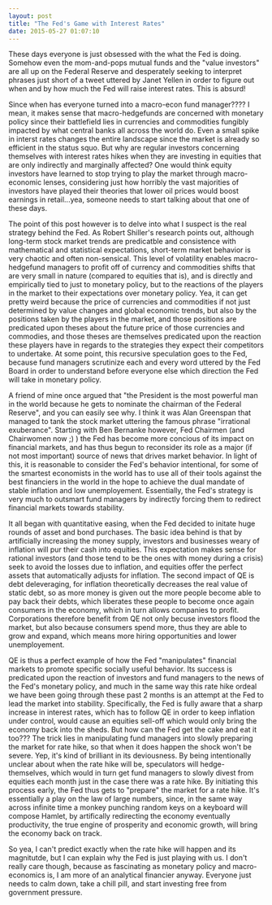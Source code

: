 ```yaml
---
layout: post
title: "The Fed's Game with Interest Rates"
date: 2015-05-27 01:07:10
---
```


These days everyone is just obsessed with the what the Fed is doing. Somehow even the mom-and-pops mutual funds and the "value investors" are all up on the Federal Reserve and desperately seeking to interpret phrases just short of a tweet uttered by Janet Yellen in order to figure out when and by how much the Fed will raise interest rates. This is absurd!

Since when has everyone turned into a macro-econ fund manager???? I mean, it makes sense that macro-hedgefunds are concerned with monetary policy since their battlefield lies in currencies and commodities fungibly impacted by what central banks all across the world do. Even a small spike in interst rates changes the entire landscape since the market is already so efficient in the status squo. But why are regular investors concerning themselves with interest rates hikes when they are investing in equities that are only indirectly and marginally affected? One would think equity investors have learned to stop trying to play the market through macro-economic lenses, considering just how horribly the vast majorities of investors have played their theories that lower oil prices would boost earnings in retail...yea, someone needs to start talking about that one of these days. 

The point of this post however is to delve into what I suspect is the real strategy behind the Fed. As Robert Shiller's research points out, although long-term stock market trends are predicatble and consistence with mathematical and statistical expectations, short-term market behavior is very chaotic and often non-sensical. This level of volatility enables macro-hedgefund managers to profit off of currency and commodities shifts that are very small in nature (compared to equities that is), and is directly and empirically tied to just to monetary policy, but to the reactions of the players in the market to their expectations over monetary policy. Yea, it can get pretty weird because the price of currencies and commodities if not just determined by value changes and global economic trends, but also by the positions taken by the players in the market, and those positions are predicated upon theses about the future price of those currencies and commodies, and those theses are themselves predicated upon the reaction these players have in regards to the strategies they expect their competitors to undertake. At some point, this recursive speculation goes to the Fed, because fund managers scrutinize each and every word uttered by the Fed Board in order to understand before everyone else which direction the Fed will take in monetary policy.

A friend of mine once argued that "the President is the most powerful man in the world because he gets to nominate the chairman of the Federal Reserve", and you can easily see why. I think it was Alan Greenspan that managed to tank the stock market uttering the famous phrase "irrational exuberance". Starting with Ben Bernanke however, Fed Chairmen (and Chairwomen now ;) ) the Fed has become more concious of its impact on financial markets, and has thus begun to reconsider its role as a major (if not most important) source of news that drives market behavior. In light of this, it is reasonable to consider the Fed's behavior intentional, for some of the smartest economists in the world has to use all of their tools against the best financiers in the world in the hope to achieve the dual mandate of stable inflation and low unemployement. Essentially, the Fed's strategy is very much to outsmart fund managers by indirectly forcing them to redirect financial markets towards stability. 

It all began with quantitative easing, when the Fed decided to initate huge rounds of asset and bond purchases. The basic idea behind is that by artificially increasing the money supply, investors and businesses weary of inflation will pur their cash into equities. This expectation makes sense for rational investors (and those tend to be the ones with money during a crisis) seek to avoid the losses due to inflation, and equities offer the perfect assets that automatically adjusts for inflation. The second impact of QE is debt deleveraging, for inflation theoretically decreases the real value of static debt, so as more money is given out the more people become able to pay back their debts, which liberates these people to become once again consumers in the economy, which in turn allows companies to profit. Corporations therefore benefit from QE not only becuse investors flood the market, but also because consumers spend more, thus they are able to grow and expand, which means more hiring opportunities and lower unemployement. 

QE is thus a perfect example of how the Fed "manipulates" financial markets to promote specific socially useful behavior. Its success is predicated upon the reaction of investors and fund managers to the news of the Fed's monetary policy, and much in the same way this rate hike ordeal we have been going through these past 2 months is an attempt at the Fed to lead the market into stability. Specifically, the Fed is fully aware that a sharp increase in interest rates, which has to follow QE in order to keep inflation under control, would cause an equities sell-off which would only bring the economy back into the sheds. But how can the Fed get the cake and eat it too??? The trick lies in manipulating fund managers into slowly preparing the market for rate hike, so that when it does happen the shock won't be severe. Yep, it's kind of brilliant in its deviousness. By being intentionally unclear about when the rate hike will be, speculators will hedge-themselves, which would in turn get fund managers to slowly divest from equities each month just in the case there was a rate hike. By initiating this process early, the Fed thus gets to "prepare" the market for a rate hike. It's essentially a play on the law of large numbers, since, in the same way across infinite time a monkey punching random keys on a keyboard will compose Hamlet, by artifically redirecting the economy eventually productivity, the true engine of prosperity and economic growth, will bring the economy back on track. 

So yea, I can't predict exactly when the rate hike will happen and its magnitutde, but I can explain why the Fed is just playing with us. I don't really care though, because as fascinating as monetary policy and macro-economics is, I am more of an analytical financier anyway. Everyone just needs to calm down, take a chill pill, and start investing free from government pressure.

